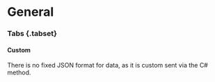 # General
### Tabs {.tabset}
#### Custom
There is no fixed JSON format for data, as it is custom sent via the C# method.